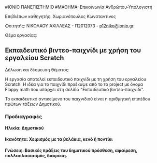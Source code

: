 #ΙΟΝΙΟ ΠΑΝΕΠΙΣΤΗΜΙΟ 
#ΜΑΘΗΜΑ: Επικοινωνία Ανθρώπου-Υπολογιστή 
 
Επιβλέπων καθηγητής: Χωριανόπουλος Κωνσταντίνος 

Φοιτητής: ΝΙΚΟΛΑΟΥ ΑΧΙΛΛΕΑΣ - Π2012073 - p12niko@ionio.gr 


Θέμα εργασίας:
## Εκπαιδευτικό βιντεο-παιχνίδι με χρήση τoυ εργαλείου Scratch


Δήλωση και δέσμευση θέματος:

Η εργασία αποτελεί εκπαιδευτικό παιχνίδι με τη χρήση του εργαλείου Scratch.
Η ιδέα για το παιχνίδι προέκυψε από το το project με όνομα Flappy math που
υπάρχει στη σελίδα "Εκπαιδευτικό βιντεο-παιχνίδι".

Το εκπαιδευτικό αντικείμενο του παιχνιδιού είναι η αριθμητική επιπέδου πρώτων
τάξεων Δημοτικού.

### Προδιαγραφές

#### Ηλικία: Δημοτικού
#### Ικανότητα: Χειρισμός με τα βελάκια, κενό ή ποντίκι
#### Γνώσεις: Βασικές πράξεις του δημοτικού πρόσθεση, αφαίρεση, πολλαπλασιασμός, διαιρεση.
